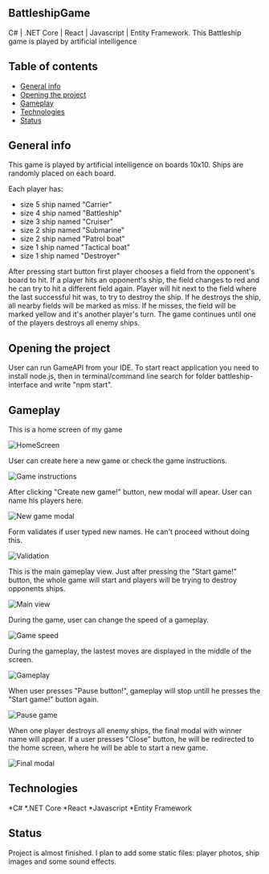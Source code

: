 ## BattleshipGame
C# | .NET Core | React | Javascript | Entity Framework.
This Battleship game is played by artificial intelligence

## Table of contents
* [General info](#general-info)
* [Opening the project](#Opening-the-project)
* [Gameplay](#gameplay)
* [Technologies](#technologies)
* [Status](#status)

## General info
This game is played by artificial intelligence on boards 10x10.
Ships are randomly placed on each board.

Each player has:
- size 5 ship named "Carrier"
- size 4 ship named "Battleship"
- size 3 ship named "Cruiser"
- size 2 ship named "Submarine"
- size 2 ship named "Patrol boat"
- size 1 ship named "Tactical boat"
- size 1 ship named "Destroyer"

After pressing start button first player chooses a field from the opponent's board to hit.
If a player hits an opponent's ship, the field changes to red and he can try to hit a different field again.
Player will hit next to the field where the last successful hit was, to try to destroy the ship.
If he destroys the ship, all nearby fields will be marked as miss.
If he misses, the field will be marked yellow and it's another player's turn.
The game continues until one of the players destroys all enemy ships.

## Opening the project

User can run GameAPI from your IDE.
To start react application you need to install node.js, then in terminal/command line search for folder battleship-interface and write "npm start".

## Gameplay

This is a home screen of my game

![HomeScreen](https://user-images.githubusercontent.com/28674766/116146514-dddb0100-a6de-11eb-809e-293780c7e016.png)


User can create here a new game or check the game instructions.

![Game instructions](https://user-images.githubusercontent.com/28674766/116146528-e16e8800-a6de-11eb-94b1-8b8fb3cd5055.png)


After clicking "Create new game!" button, new modal will apear.
User can name his players here.

![New game modal](https://user-images.githubusercontent.com/28674766/116146547-e59aa580-a6de-11eb-9542-dceb73a94826.png)


Form validates if user typed new names. He can't proceed without doing this.

![Validation](https://user-images.githubusercontent.com/28674766/116146453-ce5bb800-a6de-11eb-8d06-04e1f1c1f37d.png)

This is the main gameplay view.
Just after pressing the "Start game!" button, the whole game will start and players will be trying to destroy opponents ships.

![Main view](https://user-images.githubusercontent.com/28674766/116146399-c0a63280-a6de-11eb-8681-5cd5dd667ac4.png)

During the game, user can change the speed of a gameplay.

![Game speed](https://user-images.githubusercontent.com/28674766/116146375-b84df780-a6de-11eb-9fcb-5cbb0bd89387.png)


During the gameplay, the lastest moves are displayed in the middle of the screen.

![Gameplay](https://user-images.githubusercontent.com/28674766/116146342-ae2bf900-a6de-11eb-9f81-9cf4f11c40cc.png)

When user presses "Pause button!", gameplay will stop untill he presses the "Start game!" button again.

![Pause game](https://user-images.githubusercontent.com/28674766/116146302-a3716400-a6de-11eb-8925-e3c6d3c5cc42.png)

When one player destroys all enemy ships, the final modal with winner name will appear.
If a user presses "Close" button, he will be redirected to the home screen, where he will be able to start a new game.

![Final modal](https://user-images.githubusercontent.com/28674766/116146239-8f2d6700-a6de-11eb-8912-c34f0ec7d581.png)


## Technologies
*C#
*.NET Core
*React
*Javascript
*Entity Framework

## Status
Project is almost finished. I plan to add some static files: player photos, ship images and some sound effects.
